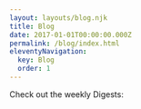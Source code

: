 ```yaml
---
layout: layouts/blog.njk
title: Blog
date: 2017-01-01T00:00:00.000Z
permalink: /blog/index.html
eleventyNavigation:
  key: Blog
  order: 1
---
```

Check out the weekly Digests: